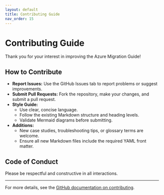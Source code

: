 ```yaml
---
layout: default
title: Contributing Guide
nav_order: 15
---
```


# Contributing Guide

Thank you for your interest in improving the Azure Migration Guide!

## How to Contribute

- **Report Issues:** Use the GitHub Issues tab to report problems or suggest improvements.
- **Submit Pull Requests:** Fork the repository, make your changes, and submit a pull request.
- **Style Guide:**
  - Use clear, concise language.
  - Follow the existing Markdown structure and heading levels.
  - Validate Mermaid diagrams before submitting.
- **Additions:**
  - New case studies, troubleshooting tips, or glossary terms are welcome.
  - Ensure all new Markdown files include the required YAML front matter.

## Code of Conduct

Please be respectful and constructive in all interactions.

---

For more details, see the [GitHub documentation on contributing](https://docs.github.com/en/get-started/quickstart/contributing-to-projects).